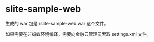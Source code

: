 # slite-sample-web

生成的 war 包是 /slite-sample-web.war 这个文件。

如果需要在非蚂蚁环境编译，需要向金融云管理员索取 settings.xml 文件。
